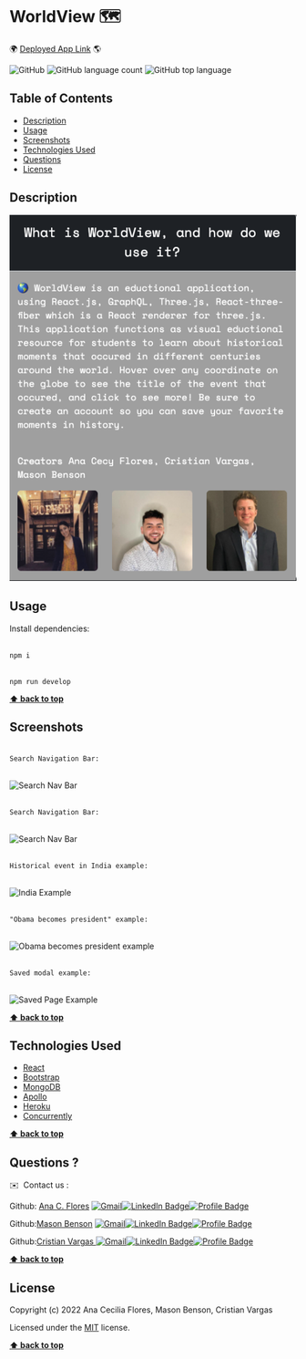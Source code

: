 # WorldView 🗺

🌍 [Deployed App Link](https://my-world-view.herokuapp.com/) 🌎

![GitHub](https://img.shields.io/github/license/anacecyflores1/WorldView)
![GitHub language count](https://img.shields.io/github/languages/count/anacecyflores1/WorldView)
![GitHub top language](https://img.shields.io/github/languages/top/anacecyflores1/WorldView)

## Table of Contents

- [Description](#description)
- [Usage](#usage)
- [Screenshots](#screenshots)
- [Technologies Used](#technologies-used)
- [Questions](#questions)
- [License](#license)

## Description

<img src="client/src/assets/screenshots/about.png" alt="About Our Project" title="About WorldView"> 
<br>
<!-- 
```
🌎 WorldView is an eductional application created using React.js, GraphQL, Three.js, and
React-three-fiber, a React renderer for three.js. This application
functions as visual eductional resource for students of all ages to learn about
historical moments that occured in different centuries around the globe.
Hover over any coordinate to see the title and location of the event that occured, and click on the coordinate to learn more!
As a logged-in user, you are able to save events you are interested in coming back to in the future.
Be sure to create an account so you can save your favorite moments in history!
``` -->

## Usage

Install dependencies:

```

npm i

```

```

npm run develop

```

**[⬆ back to top](#table-of-contents)**

## Screenshots

```

Search Navigation Bar:

```

<br>
<img src="client/src/assets/screenshots/gif.gif" alt="Search Nav Bar" title="Search Nav Bar">
<br>

```

Search Navigation Bar:

```

<br>
<img src="client/src/assets/screenshots/search.png" alt="Search Nav Bar" title="Search Nav Bar">
<br>

```

Historical event in India example:

```

<br>
<img src="client/src/assets/screenshots/india.png" alt="India Example" title="India">
<br>

```

"Obama becomes president" example:

```

<br>
<img src="client/src/assets/screenshots/obama.png" alt="Obama becomes president example" title="Obama becomes president">
<br>

```

Saved modal example:

```

<br>
<img src="client/src/assets/screenshots/saved.png" alt="Saved Page Example" title="Saved Page">
<br>

**[⬆ back to top](#table-of-contents)**

## Technologies Used

- [React](https://nodejs.org/en/)
- [Bootstrap](https://getbootstrap.com/docs/4.0/components/modal/)
- [MongoDB](https://www.mongodb.com/docs/manual/tutorial/install-mongodb-on-os-x/)
- [Apollo](https://studio.apollographql.com/)
- [Heroku](https://id.heroku.com/login)
- [Concurrently](https://www.npmjs.com/package/concurrently)

**[⬆ back to top](#table-of-contents)**

## Questions ?

✉️  Contact us :

Github: [Ana C. Flores](https://github.com/anacecyflores1)
<a href="mailto: anacecyflores1@gmail.com"><img src="https://img.shields.io/badge/Gmail-D14836?style=for-the-badge&logo=gmail&logoColor=white&color=071A2C" alt="Gmail"/></a><a href="https://www.linkedin.com/in/anacecyflores/"><img src="https://img.shields.io/badge/LinkedIn-blue?style=for-the-badge&logo=linkedin&logoColor=white&color=071A2C" alt="LinkedIn Badge"/></a><a href="https://cecy-professional-portfolio.herokuapp.com/" target="_blank"><img src="https://img.shields.io/badge/Profile-430098?style=for-the-badge&logo=heroku&logoColor=white&color=071A2C" alt="Profile Badge"/></a>

Github:[Mason Benson](https://github.com/mbenson025)
<a href="mailto: mbenson025@gmail.com"><img src="https://img.shields.io/badge/Gmail-D14836?style=for-the-badge&logo=gmail&logoColor=white&color=071A2C" alt="Gmail"/></a><a href="https://www.linkedin.com/in/mason-benson-6591b5102/"><img src="https://img.shields.io/badge/LinkedIn-blue?style=for-the-badge&logo=linkedin&logoColor=white&color=071A2C" alt="LinkedIn Badge"/></a><a href="https://mb-reactportfolio.herokuapp.com/" target="_blank"><img src="https://img.shields.io/badge/Profile-430098?style=for-the-badge&logo=heroku&logoColor=white&color=071A2C" alt="Profile Badge"/></a>

Github:[Cristian Vargas ](https://github.com/vcristian1)
<a href="mailto: cristian.v0223@gmail.com"><img src="https://img.shields.io/badge/Gmail-D14836?style=for-the-badge&logo=gmail&logoColor=white&color=071A2C" alt="Gmail"/></a><a href="https://www.linkedin.com/in/cristian-vargas-13686a1a3/"><img src="https://img.shields.io/badge/LinkedIn-blue?style=for-the-badge&logo=linkedin&logoColor=white&color=071A2C" alt="LinkedIn Badge"/></a><a href="https://vcristian1.github.io/vcristian_portfolio_demo/" target="_blank"><img src="https://img.shields.io/badge/Profile-430098?style=for-the-badge&logo=heroku&logoColor=white&color=071A2C" alt="Profile Badge"/></a>

**[⬆ back to top](#table-of-contents)**

## License

Copyright (c) 2022 Ana Cecilia Flores, Mason Benson, Cristian Vargas

Licensed under the [MIT](LICENSE) license.

**[⬆ back to top](#table-of-contents)**
